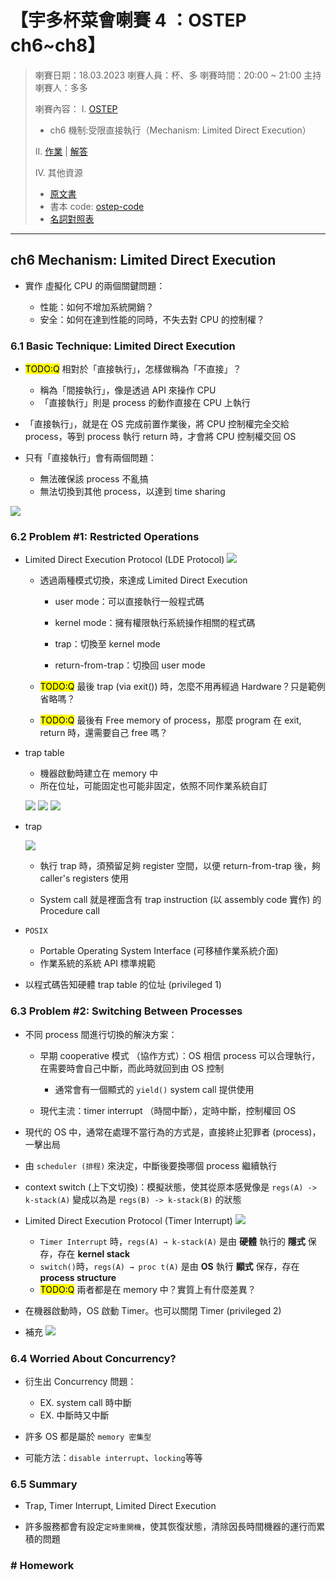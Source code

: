 # 【宇多杯菜會喇賽 4 ：OSTEP ch6~ch8】

> 喇賽日期：18.03.2023
> 喇賽人員：杯、多
> 喇賽時間：20:00 ~ 21:00
> 主持喇賽人：多多
>
> 喇賽內容：
> I. [OSTEP](https://github.com/remzi-arpacidusseau/ostep-translations/tree/master/chinese)
>
> - ch6 機制:受限直接執行（Mechanism: Limited Direct Execution）
>
> II. [作業](https://github.com/remzi-arpacidusseau/ostep-homework/) | [解答](https://github.com/jzplp/OSTEP-Answers)
>
> IV. 其他資源
>
> - [原文書](https://pages.cs.wisc.edu/~remzi/OSTEP/)
> - 書本 code: [ostep-code](https://github.com/remzi-arpacidusseau/ostep-code)
> - [名詞對照表](https://hackmd.io/@e_Me9JgsS1y8VahM1nF7wg/Skk8y3u8j)

---

## ch6 Mechanism: Limited Direct Execution

- 實作 虛擬化 CPU 的兩個關鍵問題：

  - 性能：如何不增加系統開銷？
  - 安全：如何在達到性能的同時，不失去對 CPU 的控制權？

### 6.1 Basic Technique: Limited Direct Execution

- <mark>TODO:Q</mark> 相對於「直接執行」，怎樣做稱為「不直接」？

  - 稱為「間接執行」，像是透過 API 來操作 CPU
  - 「直接執行」則是 process 的動作直接在 CPU 上執行

- 「直接執行」，就是在 OS 完成前置作業後，將 CPU 控制權完全交給 process，等到 process 執行 return 時，才會將 CPU 控制權交回 OS

- 只有「直接執行」會有兩個問題：
  - 無法確保該 process 不亂搞
  - 無法切換到其他 process，以達到 time sharing

![](https://i.imgur.com/KBndIXZ.png)

### 6.2 Problem #1: Restricted Operations

<!-- Limited Direct Execution Protocol -->

- Limited Direct Execution Protocol (LDE Protocol)
  ![](https://i.imgur.com/QHFtSFu.png)

  - 透過兩種模式切換，來達成 Limited Direct Execution

    - user mode：可以直接執行一般程式碼
    - kernel mode：擁有權限執行系統操作相關的程式碼

    - trap：切換至 kernel mode
    - return-from-trap：切換回 user mode

  - <mark>TODO:Q</mark> 最後 trap (via exit()) 時，怎麼不用再經過 Hardware？只是範例省略嗎？
  - <mark>TODO:Q</mark> 最後有 Free memory of process，那麼 program 在 exit, return 時，還需要自己 free 嗎？

<!-- trap table -->

- trap table

  - 機器啟動時建立在 memory 中
  - 所在位址，可能固定也可能非固定，依照不同作業系統自訂

  ![](https://i.imgur.com/bGRxnQN.png)
  ![](https://i.imgur.com/T4WIhtP.png)
  ![](https://i.imgur.com/XVNceHb.png)

<!-- trap -->

- trap

  ![](https://i.imgur.com/uv8CFQh.png)

  - 執行 trap 時，須預留足夠 register 空間，以便 return-from-trap 後，夠 caller's registers 使用

  - System call 就是裡面含有 trap instruction (以 assembly code 實作) 的 Procedure call

<!-- POSIX -->

- `POSIX`

  - Portable Operating System Interface (可移植作業系統介面)
  - 作業系統的系統 API 標準規範

- 以程式碼告知硬體 trap table 的位址 (privileged 1)

### 6.3 Problem #2: Switching Between Processes

- 不同 process 間進行切換的解決方案：

  - 早期 cooperative 模式 （協作方式）：OS 相信 process 可以合理執行，在需要時會自己中斷，而此時就回到由 OS 控制

    - 通常會有一個顯式的 `yield()` system call 提供使用

  - 現代主流：timer interrupt （時間中斷），定時中斷，控制權回 OS

- 現代的 OS 中，通常在處理不當行為的方式是，直接終止犯罪者 (process)，一擊出局

- 由 `scheduler (排程)` 來決定，中斷後要換哪個 process 繼續執行

- context switch (上下文切換)：模擬狀態，使其從原本感覺像是 `regs(A) -> k-stack(A)` 變成以為是 `regs(B) -> k-stack(B)` 的狀態

- Limited Direct Execution Protocol (Timer Interrupt)
  ![](https://i.imgur.com/9lfgQW6.png)

  - `Timer Interrupt` 時，`regs(A) → k-stack(A)` 是由 **硬體** 執行的 **隱式** 保存，存在 **kernel stack**
  - `switch()`時，`regs(A) → proc t(A)` 是由 **OS** 執行 **顯式** 保存，存在 **process structure**
  - <mark>TODO:Q</mark> 兩者都是在 memory 中？實質上有什麼差異？

- 在機器啟動時，OS 啟動 Timer。也可以關閉 Timer (privileged 2)

- 補充
  ![](https://i.imgur.com/epDfyDP.png)

### 6.4 Worried About Concurrency?

- 衍生出 Concurrency 問題：

  - EX. system call 時中斷
  - EX. 中斷時又中斷

- 許多 OS 都是屬於 `memory 密集型`

- 可能方法：`disable interrupt`、`locking`等等

### 6.5 Summary

- Trap, Timer Interrupt, Limited Direct Execution

- 許多服務都會有設定`定時重開機`，使其恢復狀態，清除因長時間機器的運行而累積的問題

### # Homework
